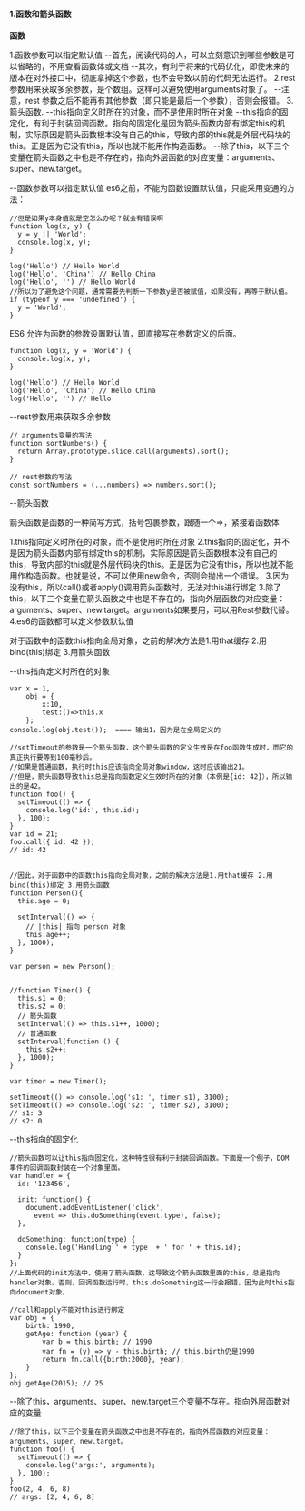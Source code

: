 #### 1.函数和箭头函数

**函数**

1.函数参数可以指定默认值
--首先，阅读代码的人，可以立刻意识到哪些参数是可以省略的，不用查看函数体或文档
--其次，有利于将来的代码优化，即使未来的版本在对外接口中，彻底拿掉这个参数，也不会导致以前的代码无法运行。
2.rest参数用来获取多余参数，是个数组。这样可以避免使用arguments对象了。
--注意，rest 参数之后不能再有其他参数（即只能是最后一个参数），否则会报错。
3.箭头函数.
--this指向定义时所在的对象，而不是使用时所在对象
--this指向的固定化，有利于封装回调函数。指向的固定化是因为箭头函数内部有绑定this的机制，实际原因是箭头函数根本没有自己的this，导致内部的this就是外层代码块的this。正是因为它没有this，所以也就不能用作构造函数。
--除了this，以下三个变量在箭头函数之中也是不存在的，指向外层函数的对应变量：arguments、super、new.target。


--函数参数可以指定默认值
es6之前，不能为函数设置默认值，只能采用变通的方法：
```
//但是如果y本身值就是空怎么办呢？就会有错误啊
function log(x, y) {
  y = y || 'World';
  console.log(x, y);
}

log('Hello') // Hello World
log('Hello', 'China') // Hello China
log('Hello', '') // Hello World
//所以为了避免这个问题，通常需要先判断一下参数y是否被赋值，如果没有，再等于默认值。
if (typeof y === 'undefined') {
  y = 'World';
}
```

ES6 允许为函数的参数设置默认值，即直接写在参数定义的后面。
```
function log(x, y = 'World') {
  console.log(x, y);
}

log('Hello') // Hello World
log('Hello', 'China') // Hello China
log('Hello', '') // Hello
```

--rest参数用来获取多余参数
```
// arguments变量的写法
function sortNumbers() {
  return Array.prototype.slice.call(arguments).sort();
}

// rest参数的写法
const sortNumbers = (...numbers) => numbers.sort();
```

--箭头函数

箭头函数是函数的一种简写方式，括号包裹参数，跟随一个=>，紧接着函数体

1.this指向定义时所在的对象，而不是使用时所在对象
2.this指向的固定化，并不是因为箭头函数内部有绑定this的机制，实际原因是箭头函数根本没有自己的this，导致内部的this就是外层代码块的this。正是因为它没有this，所以也就不能用作构造函数。也就是说，不可以使用new命令，否则会抛出一个错误。
3.因为没有this，所以call()或者apply()调用箭头函数时，无法对this进行绑定
3.除了this，以下三个变量在箭头函数之中也是不存在的，指向外层函数的对应变量：arguments、super、new.target。arguments如果要用，可以用Rest参数代替。
4.es6的函数都可以定义参数默认值

对于函数中的函数this指向全局对象，之前的解决方法是1.用that缓存 2.用bind(this)绑定 3.用箭头函数

--this指向定义时所在的对象
```
var x = 1,
    obj = {
        x:10,
        test:()=>this.x
    };
console.log(obj.test());  ==== 输出1，因为是在全局定义的

//setTimeout的参数是一个箭头函数，这个箭头函数的定义生效是在foo函数生成时，而它的真正执行要等到100毫秒后。
//如果是普通函数，执行时this应该指向全局对象window，这时应该输出21。
//但是，箭头函数导致this总是指向函数定义生效时所在的对象（本例是{id: 42}），所以输出的是42。
function foo() {
  setTimeout(() => {
    console.log('id:', this.id);
  }, 100);
}
var id = 21;
foo.call({ id: 42 });
// id: 42


//因此，对于函数中的函数this指向全局对象，之前的解决方法是1.用that缓存 2.用bind(this)绑定 3.用箭头函数
function Person(){
  this.age = 0;

  setInterval(() => {
    // |this| 指向 person 对象
    this.age++;
  }, 1000);
}

var person = new Person();


//function Timer() {
  this.s1 = 0;
  this.s2 = 0;
  // 箭头函数
  setInterval(() => this.s1++, 1000);
  // 普通函数
  setInterval(function () {
    this.s2++;
  }, 1000);
}

var timer = new Timer();

setTimeout(() => console.log('s1: ', timer.s1), 3100);
setTimeout(() => console.log('s2: ', timer.s2), 3100);
// s1: 3
// s2: 0
```

--this指向的固定化
```
//箭头函数可以让this指向固定化，这种特性很有利于封装回调函数。下面是一个例子，DOM 事件的回调函数封装在一个对象里面。
var handler = {
  id: '123456',

  init: function() {
    document.addEventListener('click',
      event => this.doSomething(event.type), false);
  },

  doSomething: function(type) {
    console.log('Handling ' + type  + ' for ' + this.id);
  }
};
//上面代码的init方法中，使用了箭头函数，这导致这个箭头函数里面的this，总是指向handler对象。否则，回调函数运行时，this.doSomething这一行会报错，因为此时this指向document对象。

//call和apply不能对this进行绑定
var obj = {
    birth: 1990,
    getAge: function (year) {
        var b = this.birth; // 1990
        var fn = (y) => y - this.birth; // this.birth仍是1990
        return fn.call({birth:2000}, year);
    }
};
obj.getAge(2015); // 25
```

--除了this，arguments、super、new.target三个变量不存在。指向外层函数对应的变量
```
//除了this，以下三个变量在箭头函数之中也是不存在的，指向外层函数的对应变量：arguments、super、new.target。
function foo() {
  setTimeout(() => {
    console.log('args:', arguments);
  }, 100);
}
foo(2, 4, 6, 8)
// args: [2, 4, 6, 8]
```
